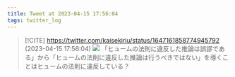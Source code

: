 ```yaml
---
title: Tweet at 2023-04-15 17:56:04
tags: twitter_log
---
```


> [!CITE] https://twitter.com/kaisekiriu/status/1647161858774945792 (2023-04-15 17:56:04)
> ![](https://twitter.com/kaisekiriu/status/1647161858774945792)
> 「ヒュームの法則に違反した推論は誤謬である」から「ヒュームの法則に違反した推論は行うべきではない」を導くことはヒュームの法則に違反している？
